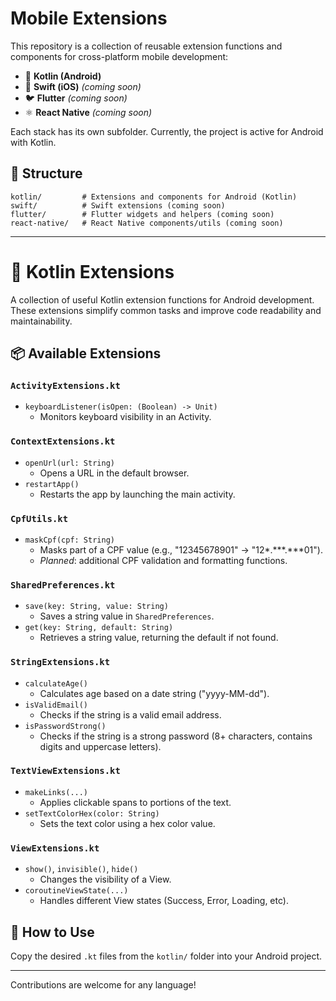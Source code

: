 # Mobile Extensions

This repository is a collection of reusable extension functions and components for cross-platform mobile development:

- 📱 **Kotlin (Android)**
- 🍏 **Swift (iOS)** *(coming soon)*
- 🐦 **Flutter** *(coming soon)*
- ⚛️ **React Native** *(coming soon)*

Each stack has its own subfolder. Currently, the project is active for Android with Kotlin.

## 📁 Structure

```
kotlin/         # Extensions and components for Android (Kotlin)
swift/          # Swift extensions (coming soon)
flutter/        # Flutter widgets and helpers (coming soon)
react-native/   # React Native components/utils (coming soon)
```

---

# 📱 Kotlin Extensions

A collection of useful Kotlin extension functions for Android development. These extensions simplify common tasks and improve code readability and maintainability.

## 📦 Available Extensions

### `ActivityExtensions.kt`
- `keyboardListener(isOpen: (Boolean) -> Unit)`
  - Monitors keyboard visibility in an Activity.

### `ContextExtensions.kt`
- `openUrl(url: String)`
  - Opens a URL in the default browser.
- `restartApp()`
  - Restarts the app by launching the main activity.

### `CpfUtils.kt`
- `maskCpf(cpf: String)`
  - Masks part of a CPF value (e.g., "12345678901" -> "12*.***.***01").
  - *Planned*: additional CPF validation and formatting functions.

### `SharedPreferences.kt`
- `save(key: String, value: String)`
  - Saves a string value in `SharedPreferences`.
- `get(key: String, default: String)`
  - Retrieves a string value, returning the default if not found.

### `StringExtensions.kt`
- `calculateAge()`
  - Calculates age based on a date string ("yyyy-MM-dd").
- `isValidEmail()`
  - Checks if the string is a valid email address.
- `isPasswordStrong()`
  - Checks if the string is a strong password (8+ characters, contains digits and uppercase letters).

### `TextViewExtensions.kt`
- `makeLinks(...)`
  - Applies clickable spans to portions of the text.
- `setTextColorHex(color: String)`
  - Sets the text color using a hex color value.

### `ViewExtensions.kt`
- `show()`, `invisible()`, `hide()`
  - Changes the visibility of a View.
- `coroutineViewState(...)`
  - Handles different View states (Success, Error, Loading, etc).

## 🚀 How to Use

Copy the desired `.kt` files from the `kotlin/` folder into your Android project. 

---

Contributions are welcome for any language!

